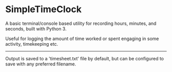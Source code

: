 # SimpleTimeClock
A basic terminal/console based utility for recording hours, minutes, and seconds,
built with Python 3.

Useful for logging the amount of time worked or spent engaging in some activity,
timekeeping etc.
<hr>
Output is saved to a 'timesheet.txt' file by default, but can be configured
to save with any preferred filename.

